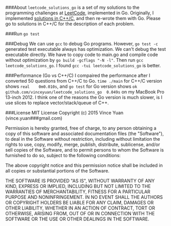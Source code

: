 ###About
`leetcode_solutions_go` is a set of my solutions to the programming challenges at [LeetCode](http://leetcode.com), implemented in Go. Originally, I implemented [solutions in C++/C](http://github.com/vinceyuan/leetcode_solutions), and then re-wrote them with Go. Please go to solutions in C++/C for the description of each problem.

###Run
`go test`

###Debug
We can use `gcc` to debug Go programs. However, `go test -c` generated test executable always has optimization. We can't debug the test executable directly. We have to copy code to main.go and compile code without optimization by `go build -gcflags "-N -l"`. Then run `gcc leetcode_solutions_go`. I found `gcc -tui leetcode_solutions_go` is better. 

###Performance (Go vs C++/C)
I compaired the performance after I converted 50 questions from C++/C to Go. `time ./main` for C++/C version shows `real	0m0.010s`, and `go test` for Go version shows `ok  	github.com/vinceyuan/leetcode_solutions_go	0.049s` on my MacBook Pro 13-inch 2012. I think one of the reasons the Go version is much slower, is I use slices to replace vector/stack/queue of C++.

###License
MIT License
Copyright (c) 2015 Vince Yuan (vince.yuan###gmail.com)

Permission is hereby granted, free of charge, to any person obtaining a copy of this software and associated documentation files (the "Software"), to deal in the Software without restriction, including without limitation the rights to use, copy, modify, merge, publish, distribute, sublicense, and/or sell copies of the Software, and to permit persons to whom the Software is furnished to do so, subject to the following conditions:

The above copyright notice and this permission notice shall be included in all copies or substantial portions of the Software.

THE SOFTWARE IS PROVIDED "AS IS", WITHOUT WARRANTY OF ANY KIND, EXPRESS OR IMPLIED, INCLUDING BUT NOT LIMITED TO THE WARRANTIES OF MERCHANTABILITY, FITNESS FOR A PARTICULAR PURPOSE AND NONINFRINGEMENT. IN NO EVENT SHALL THE AUTHORS OR COPYRIGHT HOLDERS BE LIABLE FOR ANY CLAIM, DAMAGES OR OTHER LIABILITY, WHETHER IN AN ACTION OF CONTRACT, TORT OR OTHERWISE, ARISING FROM, OUT OF OR IN CONNECTION WITH THE SOFTWARE OR THE USE OR OTHER DEALINGS IN THE SOFTWARE.
